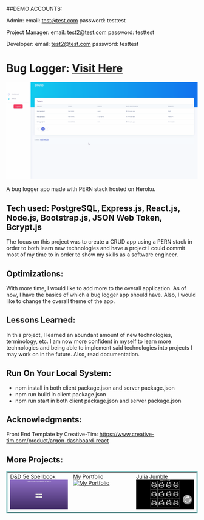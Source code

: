 
##DEMO ACCOUNTS:

Admin: 
email: test@test.com
password: testtest

Project Manager:
email: test2@test.com
password: testtest

Developer:
email: test2@test.com
password: testtest

# Bug Logger: <a href="https://bug-logger-reactstrap.herokuapp.com/" target="_blank">Visit Here</a>
<a href="https://bug-logger-reactstrap.herokuapp.com/" target="_blank"><img src="https://github.com/PiantaSE/PiantaSE/raw/main/images/bl.gif" /></a>

A bug logger app made with PERN stack hosted on Heroku.

## Tech used: PostgreSQL, Express.js, React.js, Node.js, Bootstrap.js, JSON Web Token, Bcrypt.js

The focus on this project was to create a CRUD app using a PERN stack in order to both learn new technologies and have a project I could commit most of my time to in order to show my skills as a software engineer.

## Optimizations:
With more time, I would like to add more to the overall application. As of now, I have the basics of which a bug logger app should have. Also, I would like to change the overall theme of the app.

## Lessons Learned:
In this project, I learned an abundant amount of new technologies, terminology, etc. I am now more confident in myself to learn more technologies and being able to implement said technologies into projects I may work on in the future. Also, read documentation.

## Run On Your Local System:
- npm install in both client package.json and server package.json
- npm run build in client package.json
- npm run start in both client package.json and server package.json

## Acknowledgments:
Front End Template by Creative-Tim: https://www.creative-tim.com/product/argon-dashboard-react

## More Projects:



<table bordercolor="#66b2b2">
  
  <tr>
    <td width="33.3%" valign="top">
<a target="_blank" href="https://github.com/PiantaSE/DnD-Spellbook"> D&D 5e Spellbook</a>
        <br />
      <a target="_blank" href="https://tidal-relieved-parent.glitch.me/">
            <img src="https://github.com/PiantaSE/PiantaSE/raw/main/images/dnd.gif" width="100%"  alt="D&D 5e Spellbook"/>
        </a>
    </td>
    <td width="33.3%" valign="top">
<a target="_blank" href="https://github.com/PiantaSE/portfolio">My Portfolio</a>
        <br />
        <a target="_blank" href="https://github.com/PiantaSE/portfolio">
          <img src="https://github.com/PiantaSE/PiantaSE/raw/main/images/portfolio.gif" width="100%" alt="My Portfolio"/>
        </a>
    </td>
    <td width="33.3%" valign="top">
<a target="_blank" href="https://github.com/PiantaSE/Julia-Jumble">Julia Jumble</a>
        <br />
        <a target="_blank" href="https://github.com/PiantaSE/Julia-Jumble">
          <img src="https://github.com/PiantaSE/PiantaSE/raw/main/images/jj.gif" width="100%" alt="Julia Jumble"/>
        </a>
    </td>
  </tr>
</table>

